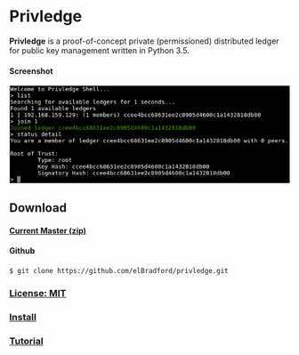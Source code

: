 Privledge
======
**Privledge** is a proof-of-concept private (permissioned) distributed ledger for public key management written in Python 3.5.

#### Screenshot
![privledge screenshot](screenshot.png "privledge screenshot")

## Download
#### [Current Master (zip)](https://github.com/elBradford/privledge/archive/master.zip)

#### Github 
```
$ git clone https://github.com/elBradford/privledge.git
```

### [License: MIT](LICENSE.txt)

### [Install](INSTALL.md)

### [Tutorial](TUTORIAL.md)
